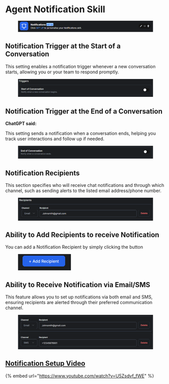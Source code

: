 # Agent Notification Skill

<figure><img src=".gitbook/assets/image (155).png" alt=""><figcaption></figcaption></figure>

## Notification Trigger at the Start of a Conversation

This setting enables a notification trigger whenever a new conversation starts, allowing you or your team to respond promptly.

<figure><img src=".gitbook/assets/image (156).png" alt=""><figcaption></figcaption></figure>

## Notification Trigger at the End of a Conversation

**ChatGPT said:**

This setting sends a notification when a conversation ends, helping you track user interactions and follow up if needed.

<figure><img src=".gitbook/assets/image (157).png" alt=""><figcaption></figcaption></figure>

## Notification Recipients

This section specifies who will receive chat notifications and through which channel, such as sending alerts to the listed email address/phone number.

<figure><img src=".gitbook/assets/image (158).png" alt=""><figcaption></figcaption></figure>

## Ability to Add Recipients to receive Notification

You can add a Notification Recipient by simply clicking the button

<figure><img src=".gitbook/assets/image (48).png" alt=""><figcaption></figcaption></figure>

## Ability to Receive Notification via Email/SMS

This feature allows you to set up notifications via both email and SMS, ensuring recipients are alerted through their preferred communication channel.

<figure><img src=".gitbook/assets/image (159).png" alt=""><figcaption></figcaption></figure>

## [Notification Setup Video](https://www.youtube.com/watch?v=U5Zsdvf_fWE)

{% embed url="https://www.youtube.com/watch?v=U5Zsdvf_fWE" %}
